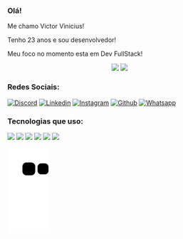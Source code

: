 ### Olá!
 
Me chamo Victor Vinicius!

Tenho 23 anos e sou desenvolvedor!

Meu foco no momento esta em Dev FullStack!

<div>
 <div align="center">
 <img height="150em" src="https://github-readme-stats.vercel.app/api?username=VictorViniciusB&show_icons=true&theme=tokyonight&include_all_commits=true&count_private=true"/>
 <img height="150em" src="https://github-readme-stats.vercel.app/api/top-langs/?username=VictorViniciusB&layout=compact&theme=tokyonight"/>
</div>
</div>

### Redes Sociais:

[![Discord](https://img.shields.io/badge/Discord-7289DA?style=for-the-badge&logo=discord&logoColor=white)](https://discord.com/channels/380553484379881473/380553484379881475)
[![Linkedin](https://img.shields.io/badge/LinkedIn-0077B5?style=for-the-badge&logo=linkedin&logoColor=white)](https://www.linkedin.com/in/victor-vinicius-9b0765263/)
[![Instagram](https://img.shields.io/badge/Instagram-E4405F?style=for-the-badge&logo=instagram&logoColor=white)](https://www.instagram.com/vtlbr1/)
[![Github](https://img.shields.io/badge/GitHub-100000?style=for-the-badge&logo=github&logoColor=white)](https://github.com/VictorViniciusB)
[![Whatsapp](https://img.shields.io/badge/WhatsApp-25D366?style=for-the-badge&logo=whatsapp&logoColor=white)](https://wa.me/5561981119726)


### Tecnologias que uso:

<div>
<img align="centeer" alt"HTML" height="30" widht"40" src="https://cdn.jsdelivr.net/gh/devicons/devicon/icons/html5/html5-original.svg"/>
<img align="centeer" alt"CSS" height="30" widht"40" src="https://cdn.jsdelivr.net/gh/devicons/devicon/icons/css3/css3-original.svg"/>
<img align="centeer" alt"JAVASCRIPT" height="30" widht"40" src="https://cdn.jsdelivr.net/gh/devicons/devicon/icons/javascript/javascript-original.svg"/>
<img align="centeer" alt"REACT" height="30" widht"40" src="https://cdn.jsdelivr.net/gh/devicons/devicon/icons/react/react-original.svg"/>
<img align="centeer" alt"NODEJS" height="30" widht"40" src="https://cdn.jsdelivr.net/gh/devicons/devicon/icons/nodejs/nodejs-original.svg"/>
<img align="centeer" alt"FIGMA" height="30" widht"40" src="https://cdn.jsdelivr.net/gh/devicons/devicon/icons/figma/figma-original.svg"/>

</div>

![snake gif](https://github.com/Formandodev/Formandodev/blob/output/github-contribution-grid-snake.svg)

